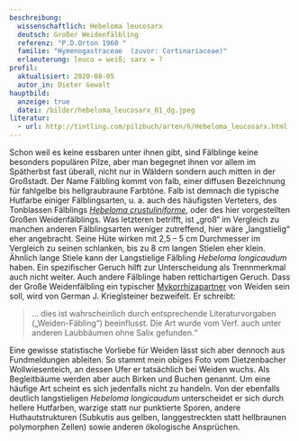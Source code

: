 ```yaml
---
beschreibung:
  wissenschaftlich: Hebeloma leucosarx
  deutsch: Großer Weidenfälbling
  referenz: "P.D.Orton 1960 "
  familie: "Hymenogastraceae  (zuvor: Cortinariaceae)"
  erlaeuterung: leuco = weiß; sarx = ?
profil:
  aktualisiert: 2020-08-05
  autor_in: Dieter Gewalt
hauptbild:
  anzeige: true
  datei: /bilder/hebeloma_leucosarx_01_dg.jpeg
literatur:
  - url: http://tintling.com/pilzbuch/arten/h/Hebeloma_leucosarx.html
---
```

Schon weil es keine essbaren unter ihnen gibt, sind Fälblinge keine besonders populären Pilze, aber man begegnet ihnen vor allem im Spätherbst fast überall, nicht nur in Wäldern sondern auch mitten in der Großstadt. Der Name Fälbling kommt von falb, einer diffusen Bezeichnung für fahlgelbe bis hellgraubraune Farbtöne. Falb ist demnach die typische Hutfarbe einiger Fälblingsarten, u. a. auch des häufigsten Verteters, des Tonblassen Fälblings *[Hebeloma crustuliniforme](/pilze/hebeloma-crustuliniforme-tonblasser-fälbling)*, oder des hier vorgestellten Großen Weidenfälblings.
Was letzteren betrifft, ist „groß“ im Vergleich zu manchen anderen Fälblingsarten weniger zutreffend, hier wäre „langstielig“ eher angebracht. Seine Hüte wirken mit 2,5 – 5 cm Durchmesser im Vergleich zu seinen schlanken, bis zu 8 cm langen Stielen eher klein. Ähnlich lange Stiele kann der Langstielige Fälbling *Hebeloma longicaudum* haben. Ein spezifischer Geruch hilft zur Unterscheidung als Trennmerkmal auch nicht weiter. Auch andere Fälblinge haben rettichartigen Geruch. Dass der Große Weidenfälbling ein typischer [Mykorrhizapartner](Mykorrhiza "Glossar") von Weiden sein soll, wird von German J. Krieglsteiner bezweifelt. Er schreibt:

> … dies ist wahrscheinlich durch entsprechende Literaturvorgaben („Weiden-Fäbling“) beeinflusst. Die Art wurde vom Verf. auch unter anderen Laubbäumen ohne Salix gefunden.“

Eine gewisse statistische Vorliebe für Weiden lässt sich aber dennoch aus Fundmeldungen ableiten. So stammt mein obiges Foto vom Dietzenbacher Wollwiesenteich, an dessen Ufer er tatsächlich bei Weiden wuchs. Als Begleitbäume werden aber auch Birken und Buchen genannt. Um eine häufige Art scheint es sich jedenfalls nicht zu handeln. Von der ebenfalls deutlich langstieligen *Hebeloma longicaudum* unterscheidet er sich durch hellere Hutfarben, warzige statt nur punktierte Sporen, andere Huthautstrukturen (Subkutis aus gelben, langgestreckten statt hellbraunen polymorphen Zellen) sowie anderen ökologische Ansprüchen.